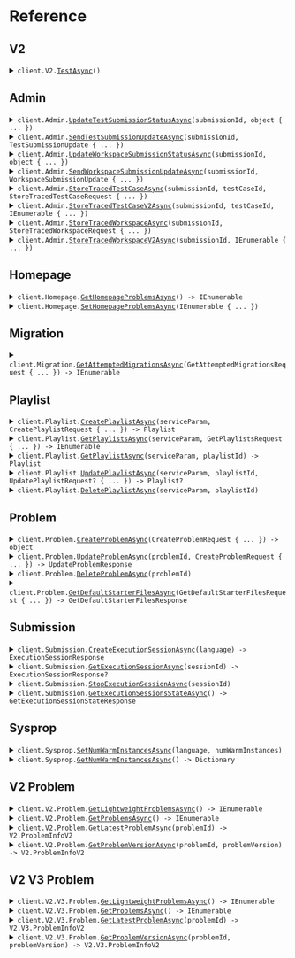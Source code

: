 # Reference
## V2
<details><summary><code>client.V2.<a href="/src/SeedTrace/V2/V2Client.cs">TestAsync</a>()</code></summary>
<dl>
<dd>

#### 🔌 Usage

<dl>
<dd>

<dl>
<dd>

```csharp
await client.V2.TestAsync();
```
</dd>
</dl>
</dd>
</dl>


</dd>
</dl>
</details>

## Admin
<details><summary><code>client.Admin.<a href="/src/SeedTrace/Admin/AdminClient.cs">UpdateTestSubmissionStatusAsync</a>(submissionId, object { ... })</code></summary>
<dl>
<dd>

#### 🔌 Usage

<dl>
<dd>

<dl>
<dd>

```csharp
await client.Admin.UpdateTestSubmissionStatusAsync(
    "d5e9c84f-c2b2-4bf4-b4b0-7ffd7a9ffc32",
    "no-properties-union"
);
```
</dd>
</dl>
</dd>
</dl>

#### ⚙️ Parameters

<dl>
<dd>

<dl>
<dd>

**submissionId:** `string` 
    
</dd>
</dl>

<dl>
<dd>

**request:** `object` 
    
</dd>
</dl>
</dd>
</dl>


</dd>
</dl>
</details>

<details><summary><code>client.Admin.<a href="/src/SeedTrace/Admin/AdminClient.cs">SendTestSubmissionUpdateAsync</a>(submissionId, TestSubmissionUpdate { ... })</code></summary>
<dl>
<dd>

#### 🔌 Usage

<dl>
<dd>

<dl>
<dd>

```csharp
await client.Admin.SendTestSubmissionUpdateAsync(
    "d5e9c84f-c2b2-4bf4-b4b0-7ffd7a9ffc32",
    new TestSubmissionUpdate
    {
        UpdateTime = new DateTime(2024, 01, 15, 09, 30, 00, 000),
        UpdateInfo = RunningSubmissionState.QueueingSubmission,
    }
);
```
</dd>
</dl>
</dd>
</dl>

#### ⚙️ Parameters

<dl>
<dd>

<dl>
<dd>

**submissionId:** `string` 
    
</dd>
</dl>

<dl>
<dd>

**request:** `TestSubmissionUpdate` 
    
</dd>
</dl>
</dd>
</dl>


</dd>
</dl>
</details>

<details><summary><code>client.Admin.<a href="/src/SeedTrace/Admin/AdminClient.cs">UpdateWorkspaceSubmissionStatusAsync</a>(submissionId, object { ... })</code></summary>
<dl>
<dd>

#### 🔌 Usage

<dl>
<dd>

<dl>
<dd>

```csharp
await client.Admin.UpdateWorkspaceSubmissionStatusAsync(
    "d5e9c84f-c2b2-4bf4-b4b0-7ffd7a9ffc32",
    "no-properties-union"
);
```
</dd>
</dl>
</dd>
</dl>

#### ⚙️ Parameters

<dl>
<dd>

<dl>
<dd>

**submissionId:** `string` 
    
</dd>
</dl>

<dl>
<dd>

**request:** `object` 
    
</dd>
</dl>
</dd>
</dl>


</dd>
</dl>
</details>

<details><summary><code>client.Admin.<a href="/src/SeedTrace/Admin/AdminClient.cs">SendWorkspaceSubmissionUpdateAsync</a>(submissionId, WorkspaceSubmissionUpdate { ... })</code></summary>
<dl>
<dd>

#### 🔌 Usage

<dl>
<dd>

<dl>
<dd>

```csharp
await client.Admin.SendWorkspaceSubmissionUpdateAsync(
    "d5e9c84f-c2b2-4bf4-b4b0-7ffd7a9ffc32",
    new WorkspaceSubmissionUpdate
    {
        UpdateTime = new DateTime(2024, 01, 15, 09, 30, 00, 000),
        UpdateInfo = RunningSubmissionState.QueueingSubmission,
    }
);
```
</dd>
</dl>
</dd>
</dl>

#### ⚙️ Parameters

<dl>
<dd>

<dl>
<dd>

**submissionId:** `string` 
    
</dd>
</dl>

<dl>
<dd>

**request:** `WorkspaceSubmissionUpdate` 
    
</dd>
</dl>
</dd>
</dl>


</dd>
</dl>
</details>

<details><summary><code>client.Admin.<a href="/src/SeedTrace/Admin/AdminClient.cs">StoreTracedTestCaseAsync</a>(submissionId, testCaseId, StoreTracedTestCaseRequest { ... })</code></summary>
<dl>
<dd>

#### 🔌 Usage

<dl>
<dd>

<dl>
<dd>

```csharp
await client.Admin.StoreTracedTestCaseAsync(
    "d5e9c84f-c2b2-4bf4-b4b0-7ffd7a9ffc32",
    "string",
    new StoreTracedTestCaseRequest
    {
        Result = new TestCaseResultWithStdout
        {
            Result = new TestCaseResult
            {
                ExpectedResult = 1,
                ActualResult = new Dictionary<object, object?>() { { "key", "value" } },
                Passed = true,
            },
            Stdout = "string",
        },
        TraceResponses = new List<TraceResponse>()
        {
            new TraceResponse
            {
                SubmissionId = "d5e9c84f-c2b2-4bf4-b4b0-7ffd7a9ffc32",
                LineNumber = 1,
                ReturnValue = 1,
                ExpressionLocation = new ExpressionLocation { Start = 1, Offset = 1 },
                Stack = new StackInformation
                {
                    NumStackFrames = 1,
                    TopStackFrame = new StackFrame
                    {
                        MethodName = "string",
                        LineNumber = 1,
                        Scopes = new List<Scope>()
                        {
                            new Scope
                            {
                                Variables = new Dictionary<string, object>()
                                {
                                    {
                                        "string",
                                        new Dictionary<object, object?>() { { "key", "value" } }
                                    },
                                },
                            },
                        },
                    },
                },
                Stdout = "string",
            },
        },
    }
);
```
</dd>
</dl>
</dd>
</dl>

#### ⚙️ Parameters

<dl>
<dd>

<dl>
<dd>

**submissionId:** `string` 
    
</dd>
</dl>

<dl>
<dd>

**testCaseId:** `string` 
    
</dd>
</dl>

<dl>
<dd>

**request:** `StoreTracedTestCaseRequest` 
    
</dd>
</dl>
</dd>
</dl>


</dd>
</dl>
</details>

<details><summary><code>client.Admin.<a href="/src/SeedTrace/Admin/AdminClient.cs">StoreTracedTestCaseV2Async</a>(submissionId, testCaseId, IEnumerable<TraceResponseV2> { ... })</code></summary>
<dl>
<dd>

#### 🔌 Usage

<dl>
<dd>

<dl>
<dd>

```csharp
await client.Admin.StoreTracedTestCaseV2Async(
    "d5e9c84f-c2b2-4bf4-b4b0-7ffd7a9ffc32",
    "string",
    new List<TraceResponseV2>()
    {
        new TraceResponseV2
        {
            SubmissionId = "d5e9c84f-c2b2-4bf4-b4b0-7ffd7a9ffc32",
            LineNumber = 1,
            File = new TracedFile { Filename = "string", Directory = "string" },
            ReturnValue = 1,
            ExpressionLocation = new ExpressionLocation { Start = 1, Offset = 1 },
            Stack = new StackInformation
            {
                NumStackFrames = 1,
                TopStackFrame = new StackFrame
                {
                    MethodName = "string",
                    LineNumber = 1,
                    Scopes = new List<Scope>()
                    {
                        new Scope
                        {
                            Variables = new Dictionary<string, object>()
                            {
                                {
                                    "string",
                                    new Dictionary<object, object?>() { { "key", "value" } }
                                },
                            },
                        },
                    },
                },
            },
            Stdout = "string",
        },
    }
);
```
</dd>
</dl>
</dd>
</dl>

#### ⚙️ Parameters

<dl>
<dd>

<dl>
<dd>

**submissionId:** `string` 
    
</dd>
</dl>

<dl>
<dd>

**testCaseId:** `string` 
    
</dd>
</dl>

<dl>
<dd>

**request:** `IEnumerable<TraceResponseV2>` 
    
</dd>
</dl>
</dd>
</dl>


</dd>
</dl>
</details>

<details><summary><code>client.Admin.<a href="/src/SeedTrace/Admin/AdminClient.cs">StoreTracedWorkspaceAsync</a>(submissionId, StoreTracedWorkspaceRequest { ... })</code></summary>
<dl>
<dd>

#### 🔌 Usage

<dl>
<dd>

<dl>
<dd>

```csharp
await client.Admin.StoreTracedWorkspaceAsync(
    "d5e9c84f-c2b2-4bf4-b4b0-7ffd7a9ffc32",
    new StoreTracedWorkspaceRequest
    {
        WorkspaceRunDetails = new WorkspaceRunDetails
        {
            ExceptionV2 = new ExceptionInfo
            {
                ExceptionType = "string",
                ExceptionMessage = "string",
                ExceptionStacktrace = "string",
            },
            Exception = new ExceptionInfo
            {
                ExceptionType = "string",
                ExceptionMessage = "string",
                ExceptionStacktrace = "string",
            },
            Stdout = "string",
        },
        TraceResponses = new List<TraceResponse>()
        {
            new TraceResponse
            {
                SubmissionId = "d5e9c84f-c2b2-4bf4-b4b0-7ffd7a9ffc32",
                LineNumber = 1,
                ReturnValue = 1,
                ExpressionLocation = new ExpressionLocation { Start = 1, Offset = 1 },
                Stack = new StackInformation
                {
                    NumStackFrames = 1,
                    TopStackFrame = new StackFrame
                    {
                        MethodName = "string",
                        LineNumber = 1,
                        Scopes = new List<Scope>()
                        {
                            new Scope
                            {
                                Variables = new Dictionary<string, object>()
                                {
                                    {
                                        "string",
                                        new Dictionary<object, object?>() { { "key", "value" } }
                                    },
                                },
                            },
                        },
                    },
                },
                Stdout = "string",
            },
        },
    }
);
```
</dd>
</dl>
</dd>
</dl>

#### ⚙️ Parameters

<dl>
<dd>

<dl>
<dd>

**submissionId:** `string` 
    
</dd>
</dl>

<dl>
<dd>

**request:** `StoreTracedWorkspaceRequest` 
    
</dd>
</dl>
</dd>
</dl>


</dd>
</dl>
</details>

<details><summary><code>client.Admin.<a href="/src/SeedTrace/Admin/AdminClient.cs">StoreTracedWorkspaceV2Async</a>(submissionId, IEnumerable<TraceResponseV2> { ... })</code></summary>
<dl>
<dd>

#### 🔌 Usage

<dl>
<dd>

<dl>
<dd>

```csharp
await client.Admin.StoreTracedWorkspaceV2Async(
    "d5e9c84f-c2b2-4bf4-b4b0-7ffd7a9ffc32",
    new List<TraceResponseV2>()
    {
        new TraceResponseV2
        {
            SubmissionId = "d5e9c84f-c2b2-4bf4-b4b0-7ffd7a9ffc32",
            LineNumber = 1,
            File = new TracedFile { Filename = "string", Directory = "string" },
            ReturnValue = 1,
            ExpressionLocation = new ExpressionLocation { Start = 1, Offset = 1 },
            Stack = new StackInformation
            {
                NumStackFrames = 1,
                TopStackFrame = new StackFrame
                {
                    MethodName = "string",
                    LineNumber = 1,
                    Scopes = new List<Scope>()
                    {
                        new Scope
                        {
                            Variables = new Dictionary<string, object>()
                            {
                                {
                                    "string",
                                    new Dictionary<object, object?>() { { "key", "value" } }
                                },
                            },
                        },
                    },
                },
            },
            Stdout = "string",
        },
    }
);
```
</dd>
</dl>
</dd>
</dl>

#### ⚙️ Parameters

<dl>
<dd>

<dl>
<dd>

**submissionId:** `string` 
    
</dd>
</dl>

<dl>
<dd>

**request:** `IEnumerable<TraceResponseV2>` 
    
</dd>
</dl>
</dd>
</dl>


</dd>
</dl>
</details>

## Homepage
<details><summary><code>client.Homepage.<a href="/src/SeedTrace/Homepage/HomepageClient.cs">GetHomepageProblemsAsync</a>() -> IEnumerable<string></code></summary>
<dl>
<dd>

#### 🔌 Usage

<dl>
<dd>

<dl>
<dd>

```csharp
await client.Homepage.GetHomepageProblemsAsync();
```
</dd>
</dl>
</dd>
</dl>


</dd>
</dl>
</details>

<details><summary><code>client.Homepage.<a href="/src/SeedTrace/Homepage/HomepageClient.cs">SetHomepageProblemsAsync</a>(IEnumerable<string> { ... })</code></summary>
<dl>
<dd>

#### 🔌 Usage

<dl>
<dd>

<dl>
<dd>

```csharp
await client.Homepage.SetHomepageProblemsAsync(new List<string>() { "string" });
```
</dd>
</dl>
</dd>
</dl>

#### ⚙️ Parameters

<dl>
<dd>

<dl>
<dd>

**request:** `IEnumerable<string>` 
    
</dd>
</dl>
</dd>
</dl>


</dd>
</dl>
</details>

## Migration
<details><summary><code>client.Migration.<a href="/src/SeedTrace/Migration/MigrationClient.cs">GetAttemptedMigrationsAsync</a>(GetAttemptedMigrationsRequest { ... }) -> IEnumerable<Migration></code></summary>
<dl>
<dd>

#### 🔌 Usage

<dl>
<dd>

<dl>
<dd>

```csharp
await client.Migration.GetAttemptedMigrationsAsync(
    new GetAttemptedMigrationsRequest { AdminKeyHeader = "string" }
);
```
</dd>
</dl>
</dd>
</dl>

#### ⚙️ Parameters

<dl>
<dd>

<dl>
<dd>

**request:** `GetAttemptedMigrationsRequest` 
    
</dd>
</dl>
</dd>
</dl>


</dd>
</dl>
</details>

## Playlist
<details><summary><code>client.Playlist.<a href="/src/SeedTrace/Playlist/PlaylistClient.cs">CreatePlaylistAsync</a>(serviceParam, CreatePlaylistRequest { ... }) -> Playlist</code></summary>
<dl>
<dd>

#### 📝 Description

<dl>
<dd>

<dl>
<dd>

Create a new playlist
</dd>
</dl>
</dd>
</dl>

#### 🔌 Usage

<dl>
<dd>

<dl>
<dd>

```csharp
await client.Playlist.CreatePlaylistAsync(
    1,
    new CreatePlaylistRequest
    {
        Datetime = new DateTime(2024, 01, 15, 09, 30, 00, 000),
        OptionalDatetime = new DateTime(2024, 01, 15, 09, 30, 00, 000),
        Body = new PlaylistCreateRequest
        {
            Name = "string",
            Problems = new List<string>() { "string" },
        },
    }
);
```
</dd>
</dl>
</dd>
</dl>

#### ⚙️ Parameters

<dl>
<dd>

<dl>
<dd>

**serviceParam:** `int` 
    
</dd>
</dl>

<dl>
<dd>

**request:** `CreatePlaylistRequest` 
    
</dd>
</dl>
</dd>
</dl>


</dd>
</dl>
</details>

<details><summary><code>client.Playlist.<a href="/src/SeedTrace/Playlist/PlaylistClient.cs">GetPlaylistsAsync</a>(serviceParam, GetPlaylistsRequest { ... }) -> IEnumerable<Playlist></code></summary>
<dl>
<dd>

#### 📝 Description

<dl>
<dd>

<dl>
<dd>

Returns the user's playlists
</dd>
</dl>
</dd>
</dl>

#### 🔌 Usage

<dl>
<dd>

<dl>
<dd>

```csharp
await client.Playlist.GetPlaylistsAsync(
    1,
    new GetPlaylistsRequest
    {
        Limit = 1,
        OtherField = "string",
        MultiLineDocs = "string",
        OptionalMultipleField = ["string"],
        MultipleField = ["string"],
    }
);
```
</dd>
</dl>
</dd>
</dl>

#### ⚙️ Parameters

<dl>
<dd>

<dl>
<dd>

**serviceParam:** `int` 
    
</dd>
</dl>

<dl>
<dd>

**request:** `GetPlaylistsRequest` 
    
</dd>
</dl>
</dd>
</dl>


</dd>
</dl>
</details>

<details><summary><code>client.Playlist.<a href="/src/SeedTrace/Playlist/PlaylistClient.cs">GetPlaylistAsync</a>(serviceParam, playlistId) -> Playlist</code></summary>
<dl>
<dd>

#### 📝 Description

<dl>
<dd>

<dl>
<dd>

Returns a playlist
</dd>
</dl>
</dd>
</dl>

#### 🔌 Usage

<dl>
<dd>

<dl>
<dd>

```csharp
await client.Playlist.GetPlaylistAsync(1, "string");
```
</dd>
</dl>
</dd>
</dl>

#### ⚙️ Parameters

<dl>
<dd>

<dl>
<dd>

**serviceParam:** `int` 
    
</dd>
</dl>

<dl>
<dd>

**playlistId:** `string` 
    
</dd>
</dl>
</dd>
</dl>


</dd>
</dl>
</details>

<details><summary><code>client.Playlist.<a href="/src/SeedTrace/Playlist/PlaylistClient.cs">UpdatePlaylistAsync</a>(serviceParam, playlistId, UpdatePlaylistRequest? { ... }) -> Playlist?</code></summary>
<dl>
<dd>

#### 📝 Description

<dl>
<dd>

<dl>
<dd>

Updates a playlist
</dd>
</dl>
</dd>
</dl>

#### 🔌 Usage

<dl>
<dd>

<dl>
<dd>

```csharp
await client.Playlist.UpdatePlaylistAsync(
    1,
    "string",
    new UpdatePlaylistRequest
    {
        Name = "string",
        Problems = new List<string>() { "string" },
    }
);
```
</dd>
</dl>
</dd>
</dl>

#### ⚙️ Parameters

<dl>
<dd>

<dl>
<dd>

**serviceParam:** `int` 
    
</dd>
</dl>

<dl>
<dd>

**playlistId:** `string` 
    
</dd>
</dl>

<dl>
<dd>

**request:** `UpdatePlaylistRequest?` 
    
</dd>
</dl>
</dd>
</dl>


</dd>
</dl>
</details>

<details><summary><code>client.Playlist.<a href="/src/SeedTrace/Playlist/PlaylistClient.cs">DeletePlaylistAsync</a>(serviceParam, playlistId)</code></summary>
<dl>
<dd>

#### 📝 Description

<dl>
<dd>

<dl>
<dd>

Deletes a playlist
</dd>
</dl>
</dd>
</dl>

#### 🔌 Usage

<dl>
<dd>

<dl>
<dd>

```csharp
await client.Playlist.DeletePlaylistAsync(1, "string");
```
</dd>
</dl>
</dd>
</dl>

#### ⚙️ Parameters

<dl>
<dd>

<dl>
<dd>

**serviceParam:** `int` 
    
</dd>
</dl>

<dl>
<dd>

**playlistId:** `string` 
    
</dd>
</dl>
</dd>
</dl>


</dd>
</dl>
</details>

## Problem
<details><summary><code>client.Problem.<a href="/src/SeedTrace/Problem/ProblemClient.cs">CreateProblemAsync</a>(CreateProblemRequest { ... }) -> object</code></summary>
<dl>
<dd>

#### 📝 Description

<dl>
<dd>

<dl>
<dd>

Creates a problem
</dd>
</dl>
</dd>
</dl>

#### 🔌 Usage

<dl>
<dd>

<dl>
<dd>

```csharp
await client.Problem.CreateProblemAsync(
    new CreateProblemRequest
    {
        ProblemName = "string",
        ProblemDescription = new ProblemDescription { Boards = new List<object>() { "string" } },
        Files = new Dictionary<Language, ProblemFiles>()
        {
            {
                Language.Java,
                new ProblemFiles
                {
                    SolutionFile = new FileInfo { Filename = "string", Contents = "string" },
                    ReadOnlyFiles = new List<FileInfo>()
                    {
                        new FileInfo { Filename = "string", Contents = "string" },
                    },
                }
            },
        },
        InputParams = new List<VariableTypeAndName>()
        {
            new VariableTypeAndName { VariableType = "no-properties-union", Name = "string" },
        },
        OutputType = "no-properties-union",
        Testcases = new List<TestCaseWithExpectedResult>()
        {
            new TestCaseWithExpectedResult
            {
                TestCase = new TestCase
                {
                    Id = "string",
                    Params = new List<object>() { 1 },
                },
                ExpectedResult = 1,
            },
        },
        MethodName = "string",
    }
);
```
</dd>
</dl>
</dd>
</dl>

#### ⚙️ Parameters

<dl>
<dd>

<dl>
<dd>

**request:** `CreateProblemRequest` 
    
</dd>
</dl>
</dd>
</dl>


</dd>
</dl>
</details>

<details><summary><code>client.Problem.<a href="/src/SeedTrace/Problem/ProblemClient.cs">UpdateProblemAsync</a>(problemId, CreateProblemRequest { ... }) -> UpdateProblemResponse</code></summary>
<dl>
<dd>

#### 📝 Description

<dl>
<dd>

<dl>
<dd>

Updates a problem
</dd>
</dl>
</dd>
</dl>

#### 🔌 Usage

<dl>
<dd>

<dl>
<dd>

```csharp
await client.Problem.UpdateProblemAsync(
    "string",
    new CreateProblemRequest
    {
        ProblemName = "string",
        ProblemDescription = new ProblemDescription { Boards = new List<object>() { "string" } },
        Files = new Dictionary<Language, ProblemFiles>()
        {
            {
                Language.Java,
                new ProblemFiles
                {
                    SolutionFile = new FileInfo { Filename = "string", Contents = "string" },
                    ReadOnlyFiles = new List<FileInfo>()
                    {
                        new FileInfo { Filename = "string", Contents = "string" },
                    },
                }
            },
        },
        InputParams = new List<VariableTypeAndName>()
        {
            new VariableTypeAndName { VariableType = "no-properties-union", Name = "string" },
        },
        OutputType = "no-properties-union",
        Testcases = new List<TestCaseWithExpectedResult>()
        {
            new TestCaseWithExpectedResult
            {
                TestCase = new TestCase
                {
                    Id = "string",
                    Params = new List<object>() { 1 },
                },
                ExpectedResult = 1,
            },
        },
        MethodName = "string",
    }
);
```
</dd>
</dl>
</dd>
</dl>

#### ⚙️ Parameters

<dl>
<dd>

<dl>
<dd>

**problemId:** `string` 
    
</dd>
</dl>

<dl>
<dd>

**request:** `CreateProblemRequest` 
    
</dd>
</dl>
</dd>
</dl>


</dd>
</dl>
</details>

<details><summary><code>client.Problem.<a href="/src/SeedTrace/Problem/ProblemClient.cs">DeleteProblemAsync</a>(problemId)</code></summary>
<dl>
<dd>

#### 📝 Description

<dl>
<dd>

<dl>
<dd>

Soft deletes a problem
</dd>
</dl>
</dd>
</dl>

#### 🔌 Usage

<dl>
<dd>

<dl>
<dd>

```csharp
await client.Problem.DeleteProblemAsync("string");
```
</dd>
</dl>
</dd>
</dl>

#### ⚙️ Parameters

<dl>
<dd>

<dl>
<dd>

**problemId:** `string` 
    
</dd>
</dl>
</dd>
</dl>


</dd>
</dl>
</details>

<details><summary><code>client.Problem.<a href="/src/SeedTrace/Problem/ProblemClient.cs">GetDefaultStarterFilesAsync</a>(GetDefaultStarterFilesRequest { ... }) -> GetDefaultStarterFilesResponse</code></summary>
<dl>
<dd>

#### 📝 Description

<dl>
<dd>

<dl>
<dd>

Returns default starter files for problem
</dd>
</dl>
</dd>
</dl>

#### 🔌 Usage

<dl>
<dd>

<dl>
<dd>

```csharp
await client.Problem.GetDefaultStarterFilesAsync(
    new GetDefaultStarterFilesRequest
    {
        InputParams = new List<VariableTypeAndName>()
        {
            new VariableTypeAndName { VariableType = "no-properties-union", Name = "string" },
        },
        OutputType = "no-properties-union",
        MethodName = "string",
    }
);
```
</dd>
</dl>
</dd>
</dl>

#### ⚙️ Parameters

<dl>
<dd>

<dl>
<dd>

**request:** `GetDefaultStarterFilesRequest` 
    
</dd>
</dl>
</dd>
</dl>


</dd>
</dl>
</details>

## Submission
<details><summary><code>client.Submission.<a href="/src/SeedTrace/Submission/SubmissionClient.cs">CreateExecutionSessionAsync</a>(language) -> ExecutionSessionResponse</code></summary>
<dl>
<dd>

#### 📝 Description

<dl>
<dd>

<dl>
<dd>

Returns sessionId and execution server URL for session. Spins up server.
</dd>
</dl>
</dd>
</dl>

#### 🔌 Usage

<dl>
<dd>

<dl>
<dd>

```csharp
await client.Submission.CreateExecutionSessionAsync(Language.Java);
```
</dd>
</dl>
</dd>
</dl>

#### ⚙️ Parameters

<dl>
<dd>

<dl>
<dd>

**language:** `Language` 
    
</dd>
</dl>
</dd>
</dl>


</dd>
</dl>
</details>

<details><summary><code>client.Submission.<a href="/src/SeedTrace/Submission/SubmissionClient.cs">GetExecutionSessionAsync</a>(sessionId) -> ExecutionSessionResponse?</code></summary>
<dl>
<dd>

#### 📝 Description

<dl>
<dd>

<dl>
<dd>

Returns execution server URL for session. Returns empty if session isn't registered.
</dd>
</dl>
</dd>
</dl>

#### 🔌 Usage

<dl>
<dd>

<dl>
<dd>

```csharp
await client.Submission.GetExecutionSessionAsync("string");
```
</dd>
</dl>
</dd>
</dl>

#### ⚙️ Parameters

<dl>
<dd>

<dl>
<dd>

**sessionId:** `string` 
    
</dd>
</dl>
</dd>
</dl>


</dd>
</dl>
</details>

<details><summary><code>client.Submission.<a href="/src/SeedTrace/Submission/SubmissionClient.cs">StopExecutionSessionAsync</a>(sessionId)</code></summary>
<dl>
<dd>

#### 📝 Description

<dl>
<dd>

<dl>
<dd>

Stops execution session.
</dd>
</dl>
</dd>
</dl>

#### 🔌 Usage

<dl>
<dd>

<dl>
<dd>

```csharp
await client.Submission.StopExecutionSessionAsync("string");
```
</dd>
</dl>
</dd>
</dl>

#### ⚙️ Parameters

<dl>
<dd>

<dl>
<dd>

**sessionId:** `string` 
    
</dd>
</dl>
</dd>
</dl>


</dd>
</dl>
</details>

<details><summary><code>client.Submission.<a href="/src/SeedTrace/Submission/SubmissionClient.cs">GetExecutionSessionsStateAsync</a>() -> GetExecutionSessionStateResponse</code></summary>
<dl>
<dd>

#### 🔌 Usage

<dl>
<dd>

<dl>
<dd>

```csharp
await client.Submission.GetExecutionSessionsStateAsync();
```
</dd>
</dl>
</dd>
</dl>


</dd>
</dl>
</details>

## Sysprop
<details><summary><code>client.Sysprop.<a href="/src/SeedTrace/Sysprop/SyspropClient.cs">SetNumWarmInstancesAsync</a>(language, numWarmInstances)</code></summary>
<dl>
<dd>

#### 🔌 Usage

<dl>
<dd>

<dl>
<dd>

```csharp
await client.Sysprop.SetNumWarmInstancesAsync(Language.Java, 1);
```
</dd>
</dl>
</dd>
</dl>

#### ⚙️ Parameters

<dl>
<dd>

<dl>
<dd>

**language:** `Language` 
    
</dd>
</dl>

<dl>
<dd>

**numWarmInstances:** `int` 
    
</dd>
</dl>
</dd>
</dl>


</dd>
</dl>
</details>

<details><summary><code>client.Sysprop.<a href="/src/SeedTrace/Sysprop/SyspropClient.cs">GetNumWarmInstancesAsync</a>() -> Dictionary<Language, int></code></summary>
<dl>
<dd>

#### 🔌 Usage

<dl>
<dd>

<dl>
<dd>

```csharp
await client.Sysprop.GetNumWarmInstancesAsync();
```
</dd>
</dl>
</dd>
</dl>


</dd>
</dl>
</details>

## V2 Problem
<details><summary><code>client.V2.Problem.<a href="/src/SeedTrace/V2/Problem/ProblemClient.cs">GetLightweightProblemsAsync</a>() -> IEnumerable<V2.LightweightProblemInfoV2></code></summary>
<dl>
<dd>

#### 📝 Description

<dl>
<dd>

<dl>
<dd>

Returns lightweight versions of all problems
</dd>
</dl>
</dd>
</dl>

#### 🔌 Usage

<dl>
<dd>

<dl>
<dd>

```csharp
await client.V2.Problem.GetLightweightProblemsAsync();
```
</dd>
</dl>
</dd>
</dl>


</dd>
</dl>
</details>

<details><summary><code>client.V2.Problem.<a href="/src/SeedTrace/V2/Problem/ProblemClient.cs">GetProblemsAsync</a>() -> IEnumerable<V2.ProblemInfoV2></code></summary>
<dl>
<dd>

#### 📝 Description

<dl>
<dd>

<dl>
<dd>

Returns latest versions of all problems
</dd>
</dl>
</dd>
</dl>

#### 🔌 Usage

<dl>
<dd>

<dl>
<dd>

```csharp
await client.V2.Problem.GetProblemsAsync();
```
</dd>
</dl>
</dd>
</dl>


</dd>
</dl>
</details>

<details><summary><code>client.V2.Problem.<a href="/src/SeedTrace/V2/Problem/ProblemClient.cs">GetLatestProblemAsync</a>(problemId) -> V2.ProblemInfoV2</code></summary>
<dl>
<dd>

#### 📝 Description

<dl>
<dd>

<dl>
<dd>

Returns latest version of a problem
</dd>
</dl>
</dd>
</dl>

#### 🔌 Usage

<dl>
<dd>

<dl>
<dd>

```csharp
await client.V2.Problem.GetLatestProblemAsync("string");
```
</dd>
</dl>
</dd>
</dl>

#### ⚙️ Parameters

<dl>
<dd>

<dl>
<dd>

**problemId:** `string` 
    
</dd>
</dl>
</dd>
</dl>


</dd>
</dl>
</details>

<details><summary><code>client.V2.Problem.<a href="/src/SeedTrace/V2/Problem/ProblemClient.cs">GetProblemVersionAsync</a>(problemId, problemVersion) -> V2.ProblemInfoV2</code></summary>
<dl>
<dd>

#### 📝 Description

<dl>
<dd>

<dl>
<dd>

Returns requested version of a problem
</dd>
</dl>
</dd>
</dl>

#### 🔌 Usage

<dl>
<dd>

<dl>
<dd>

```csharp
await client.V2.Problem.GetProblemVersionAsync("string", 1);
```
</dd>
</dl>
</dd>
</dl>

#### ⚙️ Parameters

<dl>
<dd>

<dl>
<dd>

**problemId:** `string` 
    
</dd>
</dl>

<dl>
<dd>

**problemVersion:** `int` 
    
</dd>
</dl>
</dd>
</dl>


</dd>
</dl>
</details>

## V2 V3 Problem
<details><summary><code>client.V2.V3.Problem.<a href="/src/SeedTrace/V2/V3/Problem/ProblemClient.cs">GetLightweightProblemsAsync</a>() -> IEnumerable<V2.V3.LightweightProblemInfoV2></code></summary>
<dl>
<dd>

#### 📝 Description

<dl>
<dd>

<dl>
<dd>

Returns lightweight versions of all problems
</dd>
</dl>
</dd>
</dl>

#### 🔌 Usage

<dl>
<dd>

<dl>
<dd>

```csharp
await client.V2.V3.Problem.GetLightweightProblemsAsync();
```
</dd>
</dl>
</dd>
</dl>


</dd>
</dl>
</details>

<details><summary><code>client.V2.V3.Problem.<a href="/src/SeedTrace/V2/V3/Problem/ProblemClient.cs">GetProblemsAsync</a>() -> IEnumerable<V2.V3.ProblemInfoV2></code></summary>
<dl>
<dd>

#### 📝 Description

<dl>
<dd>

<dl>
<dd>

Returns latest versions of all problems
</dd>
</dl>
</dd>
</dl>

#### 🔌 Usage

<dl>
<dd>

<dl>
<dd>

```csharp
await client.V2.V3.Problem.GetProblemsAsync();
```
</dd>
</dl>
</dd>
</dl>


</dd>
</dl>
</details>

<details><summary><code>client.V2.V3.Problem.<a href="/src/SeedTrace/V2/V3/Problem/ProblemClient.cs">GetLatestProblemAsync</a>(problemId) -> V2.V3.ProblemInfoV2</code></summary>
<dl>
<dd>

#### 📝 Description

<dl>
<dd>

<dl>
<dd>

Returns latest version of a problem
</dd>
</dl>
</dd>
</dl>

#### 🔌 Usage

<dl>
<dd>

<dl>
<dd>

```csharp
await client.V2.V3.Problem.GetLatestProblemAsync("string");
```
</dd>
</dl>
</dd>
</dl>

#### ⚙️ Parameters

<dl>
<dd>

<dl>
<dd>

**problemId:** `string` 
    
</dd>
</dl>
</dd>
</dl>


</dd>
</dl>
</details>

<details><summary><code>client.V2.V3.Problem.<a href="/src/SeedTrace/V2/V3/Problem/ProblemClient.cs">GetProblemVersionAsync</a>(problemId, problemVersion) -> V2.V3.ProblemInfoV2</code></summary>
<dl>
<dd>

#### 📝 Description

<dl>
<dd>

<dl>
<dd>

Returns requested version of a problem
</dd>
</dl>
</dd>
</dl>

#### 🔌 Usage

<dl>
<dd>

<dl>
<dd>

```csharp
await client.V2.V3.Problem.GetProblemVersionAsync("string", 1);
```
</dd>
</dl>
</dd>
</dl>

#### ⚙️ Parameters

<dl>
<dd>

<dl>
<dd>

**problemId:** `string` 
    
</dd>
</dl>

<dl>
<dd>

**problemVersion:** `int` 
    
</dd>
</dl>
</dd>
</dl>


</dd>
</dl>
</details>
